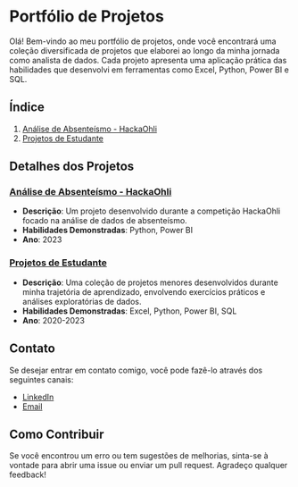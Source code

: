 # Portfólio de Projetos 

Olá! Bem-vindo ao meu portfólio de projetos, onde você encontrará uma coleção diversificada de projetos que elaborei ao longo da minha jornada como analista de dados. Cada projeto apresenta uma aplicação prática das habilidades que desenvolvi em ferramentas como Excel, Python, Power BI e SQL.

## Índice

1. [Análise de Absenteísmo - HackaOhli](./HackaOhli/README.md)
2. [Projetos de Estudante](./Estudante/README.md)

## Detalhes dos Projetos

### [Análise de Absenteísmo - HackaOhli](./HackaOhli/README.md)
- **Descrição**: Um projeto desenvolvido durante a competição HackaOhli focado na análise de dados de absenteísmo.
- **Habilidades Demonstradas**: Python, Power BI
- **Ano**: 2023

### [Projetos de Estudante](./estudante/README.md)
- **Descrição**: Uma coleção de projetos menores desenvolvidos durante minha trajetória de aprendizado, envolvendo exercícios práticos e análises exploratórias de dados.
- **Habilidades Demonstradas**: Excel, Python, Power BI, SQL
- **Ano**: 2020-2023

## Contato

Se desejar entrar em contato comigo, você pode fazê-lo através dos seguintes canais:

- [LinkedIn](https://www.linkedin.com/in/viniciussuares/)
- [Email](mailto:v.suares.s@hotmail.com)

## Como Contribuir

Se você encontrou um erro ou tem sugestões de melhorias, sinta-se à vontade para abrir uma issue ou enviar um pull request. Agradeço qualquer feedback!

